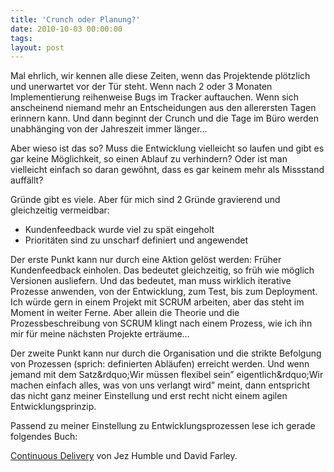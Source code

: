 ```yaml
---
title: 'Crunch oder Planung?'
date: 2010-10-03 00:00:00 
tags: 
layout: post
---
```

<p>Mal ehrlich, wir kennen alle diese Zeiten, wenn das Projektende pl&ouml;tzlich und unerwartet vor der T&uuml;r steht. Wenn nach 2 oder 3 Monaten Implementierung reihenweise&nbsp;Bugs&nbsp;im Tracker auftauchen. Wenn sich anscheinend niemand mehr an Entscheidungen aus den allerersten Tagen erinnern kann. Und dann beginnt der&nbsp;Crunch&nbsp;und die Tage im B&uuml;ro werden unabh&auml;nging von der Jahreszeit immer l&auml;nger&hellip;</p>
<p>Aber wieso ist das so? Muss die Entwicklung vielleicht so laufen und gibt es gar keine M&ouml;glichkeit, so einen Ablauf zu verhindern? Oder ist man vielleicht einfach so daran gew&ouml;hnt, dass es gar keinem mehr als Missstand auff&auml;llt?</p>
<p>Gr&uuml;nde gibt es viele. Aber f&uuml;r mich sind 2 Gr&uuml;nde gravierend und gleichzeitig vermeidbar:</p>
<ul>
<li>Kundenfeedback wurde viel zu sp&auml;t eingeholt</li>
<li>Priorit&auml;ten sind zu unscharf definiert und angewendet</li>
</ul>
<p>Der erste Punkt kann nur durch eine Aktion gel&ouml;st werden: Fr&uuml;her Kundenfeedback einholen. Das bedeutet gleichzeitig, so fr&uuml;h wie m&ouml;glich Versionen ausliefern. Und das bedeutet, man muss wirklich iterative Prozesse anwenden, von der Entwicklung, zum Test, bis zum Deployment. Ich w&uuml;rde gern in einem Projekt mit SCRUM arbeiten, aber das steht im Moment in weiter Ferne. Aber allein die Theorie und die Prozessbeschreibung von SCRUM klingt nach einem Prozess, wie ich ihn mir f&uuml;r meine n&auml;chsten Projekte ertr&auml;ume&hellip;</p>
<p>Der zweite Punkt kann nur durch die Organisation und die strikte Befolgung von Prozessen (sprich: definierten Abl&auml;ufen) erreicht werden. Und wenn jemand mit dem Satz&amp;rdquo;Wir m&uuml;ssen flexibel sein&rdquo; eigentlich&amp;rdquo;Wir machen einfach alles, was von uns verlangt wird&rdquo; meint, dann entspricht das nicht ganz meiner Einstellung und erst recht nicht einem agilen Entwicklungsprinzip.</p>
<p>Passend zu meiner Einstellung zu Entwicklungsprozessen lese ich gerade folgendes Buch:</p>
<p><a href="http://www.amazon.de/Continuous-Delivery-Deployment-Automation-Addison-Wesley/dp/0321601912/kopisde-21">Continuous Delivery</a>&nbsp;von&nbsp;Jez Humble&nbsp;und&nbsp;David Farley.</p>
